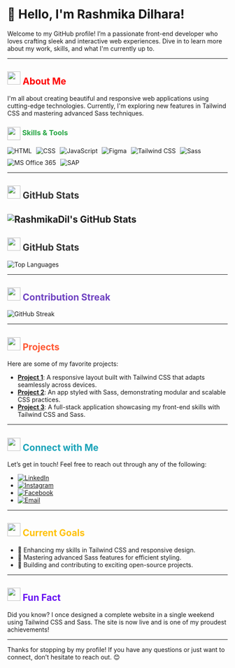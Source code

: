 # 👋 Hello, I'm Rashmika Dilhara!





Welcome to my GitHub profile! I’m a passionate front-end developer who loves crafting sleek and interactive web experiences. Dive in to learn more about my work, skills, and what I'm currently up to.

---

## <img src="https://img.icons8.com/ios-filled/50/ffffff/about.png" width="30"/> <span style="color: #FF0000;">About Me</span>

I'm all about creating beautiful and responsive web applications using cutting-edge technologies. Currently, I'm exploring new features in Tailwind CSS and mastering advanced Sass techniques.

### <img src="https://img.icons8.com/ios-filled/50/ffffff/tools.png" width="30" style="vertical-align: middle;"/> <span style="color: #28a745;">Skills & Tools</span>

<div style="display: flex; gap: 10px; flex-wrap: wrap;">
  <a href="#" style="text-decoration: none; color: inherit;">
    <img src="https://img.shields.io/badge/-HTML-E34F26?style=for-the-badge&logo=html5&logoColor=FFFFFF" alt="HTML" style="transition: transform 0.3s ease, box-shadow 0.3s ease;"/>
  </a>
  <a href="#" style="text-decoration: none; color: inherit;">
    <img src="https://img.shields.io/badge/-CSS-1572B6?style=for-the-badge&logo=css3&logoColor=FFFFFF" alt="CSS" style="transition: transform 0.3s ease, box-shadow 0.3s ease;"/>
  </a>
  <a href="#" style="text-decoration: none; color: inherit;">
    <img src="https://img.shields.io/badge/-JavaScript-F7DF1E?style=for-the-badge&logo=javascript&logoColor=000000" alt="JavaScript" style="transition: transform 0.3s ease, box-shadow 0.3s ease;"/>
  </a>
  <a href="#" style="text-decoration: none; color: inherit;">
    <img src="https://img.shields.io/badge/-Figma-F24E1E?style=for-the-badge&logo=figma&logoColor=FFFFFF" alt="Figma" style="transition: transform 0.3s ease, box-shadow 0.3s ease;"/>
  </a>
  <a href="#" style="text-decoration: none; color: inherit;">
    <img src="https://img.shields.io/badge/-Tailwind%20CSS-38B2AC?style=for-the-badge&logo=tailwindcss&logoColor=FFFFFF" alt="Tailwind CSS" style="transition: transform 0.3s ease, box-shadow 0.3s ease;"/>
  </a>
  <a href="#" style="text-decoration: none; color: inherit;">
    <img src="https://img.shields.io/badge/-Sass-CC6699?style=for-the-badge&logo=sass&logoColor=FFFFFF" alt="Sass" style="transition: transform 0.3s ease, box-shadow 0.3s ease;"/>
  </a>
  <a href="#" style="text-decoration: none; color: inherit;">
    <img src="https://img.shields.io/badge/-MS%20Office%20365-F25022?style=for-the-badge&logo=microsoft&logoColor=FFFFFF" alt="MS Office 365" style="transition: transform 0.3s ease, box-shadow 0.3s ease;"/>
  </a>
  <a href="#" style="text-decoration: none; color: inherit;">
    <img src="https://img.shields.io/badge/-SAP-00376B?style=for-the-badge&logo=sap&logoColor=FFFFFF" alt="SAP" style="transition: transform 0.3s ease, box-shadow 0.3s ease;"/>
  </a>
</div>

---
## <img src="https://img.icons8.com/ios-filled/50/ffffff/github.png" width="30"/> <span style="color: #333;">GitHub Stats</span>
![RashmikaDil's GitHub Stats](https://github-readme-stats.vercel.app/api?username=RashmikaDil&show_icons=true&hide_title=true&hide=prs&count_private=true&include_all_commits=true&hide_border=true&theme=tokyo-night)
---
## <img src="https://img.icons8.com/ios-filled/50/ffffff/github.png" width="30"/> <span style="color: #333;">GitHub Stats</span>

![Top Languages](https://github-readme-stats.vercel.app/api/top-langs/?username=RashmikaDil&layout=compact&theme=tokyo-night)

---
## <img src="https://img.icons8.com/ios-filled/50/ffffff/calendar.png" width="30"/> <span style="color: #6f42c1;">Contribution Streak</span>

![GitHub Streak](https://github-readme-streak-stats.herokuapp.com/?user=RashmikaDil&theme=tokyo-night&hide_border=true)

---

## <img src="https://img.icons8.com/ios-filled/50/ffffff/rocket.png" width="30"/> <span style="color: #ff5733;">Projects</span>

Here are some of my favorite projects:

- **[Project 1](https://github.com/RashmikaDil/project1)**: A responsive layout built with Tailwind CSS that adapts seamlessly across devices.
- **[Project 2](https://github.com/RashmikaDil/project2)**: An app styled with Sass, demonstrating modular and scalable CSS practices.
- **[Project 3](https://github.com/RashmikaDil/project3)**: A full-stack application showcasing my front-end skills with Tailwind CSS and Sass.

---

## <img src="https://img.icons8.com/ios-filled/50/ffffff/phone.png" width="30"/> <span style="color: #17a2b8;">Connect with Me</span>

Let’s get in touch! Feel free to reach out through any of the following:

- [![LinkedIn](https://img.shields.io/badge/-LinkedIn-0077B5?style=for-the-badge&logo=linkedin&logoColor=white)](https://www.linkedin.com/in/rashmika-dilhara-47a7102aa/)
- [![Instagram](https://img.shields.io/badge/-Instagram-E4405F?style=for-the-badge&logo=instagram&logoColor=white)](https://www.instagram.com/rashmikadil523/)
- [![Facebook](https://img.shields.io/badge/-Facebook-1877F2?style=for-the-badge&logo=facebook&logoColor=white)](https://web.facebook.com/RashmikaDilharaFB)
- [![Email](https://img.shields.io/badge/-Email-D14836?style=for-the-badge&logo=gmail&logoColor=white)](mailto:rashmikadil2023@gmail.com)

---

## <img src="https://img.icons8.com/ios-filled/50/ffffff/goals.png" width="30"/> <span style="color: #ffc107;">Current Goals</span>

- 🌱 Enhancing my skills in Tailwind CSS and responsive design.
- 🎨 Mastering advanced Sass features for efficient styling.
- 🚀 Building and contributing to exciting open-source projects.

---

## <img src="https://img.icons8.com/ios-filled/50/ffffff/idea.png" width="30"/> <span style="color: #6610f2;">Fun Fact</span>

Did you know? I once designed a complete website in a single weekend using Tailwind CSS and Sass. The site is now live and is one of my proudest achievements!

---

Thanks for stopping by my profile! If you have any questions or just want to connect, don’t hesitate to reach out. 😊
